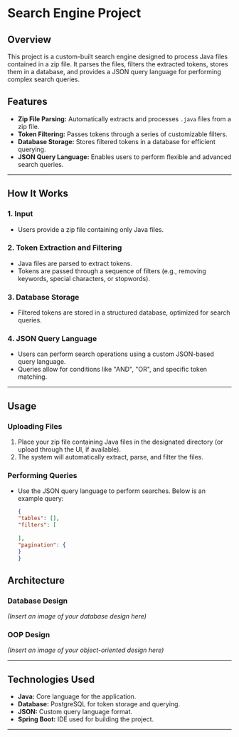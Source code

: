 # Search Engine Project

## Overview
This project is a custom-built search engine designed to process Java files contained in a zip file. It parses the files, filters the extracted tokens, stores them in a database, and provides a JSON query language for performing complex search queries.

## Features
- **Zip File Parsing:** Automatically extracts and processes `.java` files from a zip file.
- **Token Filtering:** Passes tokens through a series of customizable filters.
- **Database Storage:** Stores filtered tokens in a database for efficient querying.
- **JSON Query Language:** Enables users to perform flexible and advanced search queries.

---

## How It Works

### 1. Input
- Users provide a zip file containing only Java files.

### 2. Token Extraction and Filtering
- Java files are parsed to extract tokens.
- Tokens are passed through a sequence of filters (e.g., removing keywords, special characters, or stopwords).

### 3. Database Storage
- Filtered tokens are stored in a structured database, optimized for search queries.

### 4. JSON Query Language
- Users can perform search operations using a custom JSON-based query language.
- Queries allow for conditions like "AND", "OR", and specific token matching.

---

## Usage

### Uploading Files
1. Place your zip file containing Java files in the designated directory (or upload through the UI, if available).
2. The system will automatically extract, parse, and filter the files.

### Performing Queries
- Use the JSON query language to perform searches. Below is an example query:
  ```json
  {
  "tables": [],
  "filters": [
    
  ],
  "pagination": {
  }
  }
  ```



## Architecture

### Database Design
*(Insert an image of your database design here)*

### OOP Design
*(Insert an image of your object-oriented design here)*

---

## Technologies Used
- **Java:** Core language for the application.
- **Database:** PostgreSQL for token storage and querying.
- **JSON:** Custom query language format.
- **Spring Boot:** IDE used for building the project.

---

